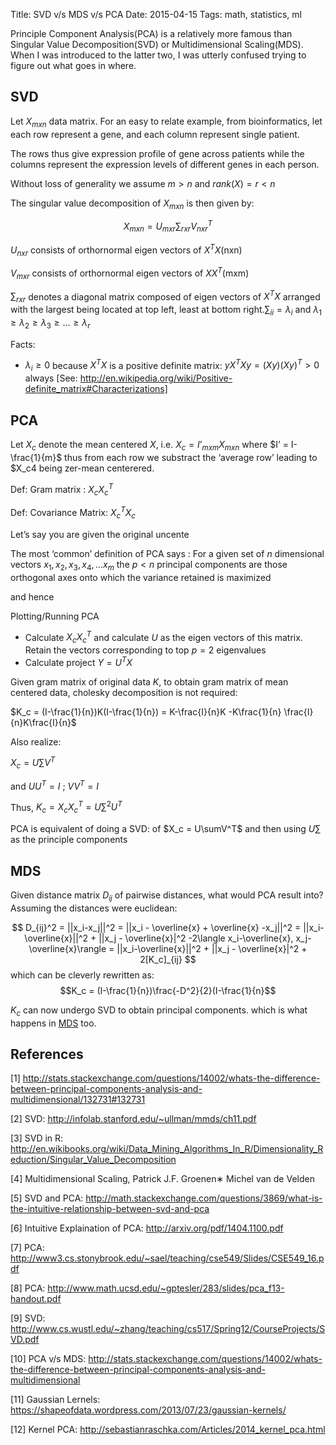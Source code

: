 Title: SVD v/s MDS v/s PCA
Date: 2015-04-15
Tags: math, statistics, ml


Principle Component Analysis(PCA) is a relatively more famous
than Singular Value Decomposition(SVD) or Multidimensional Scaling(MDS).
When I was introduced to the latter two, I was utterly confused
trying to figure out what goes in where.


## SVD

Let $X_{mxn}$ data matrix. For an easy to relate example, from bioinformatics,
let each row represent a gene, and each column represent single patient.

The rows thus give expression profile of gene across patients while the columns
represent the expression levels of different genes in each person.

Without loss of generality we assume $m>n$ and $rank(X)=r <n$

The singular value decomposition of $X_{mxn}$ is then given by:

$$
X_{mxn} = U_{mxr}\sum_{rxr}V_{nxr}^T
$$


$U_{nxr}$ consists of orthornormal eigen vectors of $X^TX$(nxn)

$V_{mxr}$ consists of orthornormal eigen vectors of $XX^T$(mxm)

$\sum_{rxr}$ denotes a diagonal matrix composed of eigen vectors of $X^TX$ arranged with the largest being located
at top left, least at bottom right.$\sum_{ii} = \lambda_i$ and $\lambda_1 \geq \lambda_2 \geq \lambda_3 \geq \ldots \geq \lambda_r$


Facts:

- $\lambda_i \geq 0$ because $X^TX$ is a positive definite matrix: $yX^TXy = (Xy)(Xy)^T > 0$ always [See: http://en.wikipedia.org/wiki/Positive-definite_matrix#Characterizations]


## PCA
 
Let $X_c$ denote the mean centered $X$, i.e. $X_c = I’_{mxm}X_{mxn}$
 where $I’ = I-\frac{1}{m}$ thus from each row we substract the ‘average row’ leading to $X_c4 being zer-mean centerered.

 Def: Gram matrix : $X_cX_c^T$

 Def: Covariance Matrix: $X_c^TX_c$

 Let’s say you are given the original uncente



The most ‘common’ definition of PCA says : For a given set of $n$ dimensional vectors
$x_1, x_2, x_3,x_4, \ldots x_m$ the $p<n$ principal components are those orthogonal
axes onto which the variance retained is maximized

and hence 

Plotting/Running PCA
- Calculate $X_cX_c^T$ and calculate $U$ as the eigen vectors of this matrix. Retain the vectors corresponding
to top $p=2$ eigenvalues
-  Calculate project $Y=U^TX$

Given gram matrix of original data $K$, to obtain gram matrix of mean centered data, cholesky decomposition is not required:


$K_c = (I-\frac{1}{n})K(I-\frac{1}{n}) = K-\frac{I}{n}K -K\frac{1}{n} \frac{I}{n}K\frac{I}{n}$

Also realize:

$X_c = U \sum V^T$

and $UU^T=I$ ; $VV^T=I$

Thus, $K_c=X_cX_c^T = U\sum^2U^T$

PCA is equivalent of doing a SVD: of $X_c = U\sumV^T$ and then using $U\sum$ as the principle components


## MDS
Given distance matrix $D_{ij}$ of pairwise distances, what would PCA result into?
Assuming the distances were euclidean:

$$
D_{ij}^2 = ||x_i-x_j||^2 = ||x_i - \overline{x} + \overline{x} -x_j||^2 = ||x_i-\overline{x}||^2 + ||x_j - \overline{x}|^2 -2\langle x_i-\overline{x}, x_j-\overline{x}\rangle
= ||x_i-\overline{x}||^2 + ||x_j - \overline{x}|^2 + 2[K_c]_{ij}
$$
which can be cleverly rewritten as:
$$K_c = (I-\frac{1}{n})\frac{-D^2}{2}(I-\frac{1}{n}$$

$K_c$ can now undergo SVD to obtain principal components. which is what happens in [MDS](MDS.md) too.
## References

[1] http://stats.stackexchange.com/questions/14002/whats-the-difference-between-principal-components-analysis-and-multidimensional/132731#132731

[2] SVD: http://infolab.stanford.edu/~ullman/mmds/ch11.pdf

[3] SVD in R: http://en.wikibooks.org/wiki/Data_Mining_Algorithms_In_R/Dimensionality_Reduction/Singular_Value_Decomposition

[4] Multidimensional Scaling, Patrick J.F. Groenen∗ Michel van de Velden

[5] SVD and PCA: http://math.stackexchange.com/questions/3869/what-is-the-intuitive-relationship-between-svd-and-pca

[6] Intuitive Explaination of PCA: http://arxiv.org/pdf/1404.1100.pdf

[7] PCA: http://www3.cs.stonybrook.edu/~sael/teaching/cse549/Slides/CSE549_16.pdf

[8] PCA: http://www.math.ucsd.edu/~gptesler/283/slides/pca_f13-handout.pdf

[9] SVD: http://www.cs.wustl.edu/~zhang/teaching/cs517/Spring12/CourseProjects/SVD.pdf

[10] PCA v/s MDS: http://stats.stackexchange.com/questions/14002/whats-the-difference-between-principal-components-analysis-and-multidimensional

[11] Gaussian Lernels: https://shapeofdata.wordpress.com/2013/07/23/gaussian-kernels/

[12] Kernel PCA: http://sebastianraschka.com/Articles/2014_kernel_pca.html
